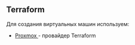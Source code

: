 ## Terraform

Для создания виртуальных машин используем:

- [Proxmox ](https://registry.terraform.io/providers/Telmate/proxmox/latest) - провайдер Terraform
